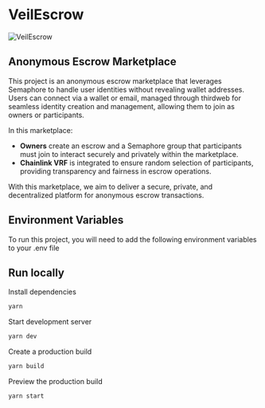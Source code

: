 # VeilEscrow

![VeilEscrow]()

## Anonymous Escrow Marketplace

This project is an anonymous escrow marketplace that leverages Semaphore to handle user identities without revealing wallet addresses. Users can connect via a wallet or email, managed through thirdweb for seamless identity creation and management, allowing them to join as owners or participants.

In this marketplace:

- **Owners** create an escrow and a Semaphore group that participants must join to interact securely and privately within the marketplace.
- **Chainlink VRF** is integrated to ensure random selection of participants, providing transparency and fairness in escrow operations.

With this marketplace, we aim to deliver a secure, private, and decentralized platform for anonymous escrow transactions.

## Environment Variables

To run this project, you will need to add the following environment variables to your .env file

## Run locally

Install dependencies

```bash
yarn
```

Start development server

```bash
yarn dev
```

Create a production build

```bash
yarn build
```

Preview the production build

```bash
yarn start
```
